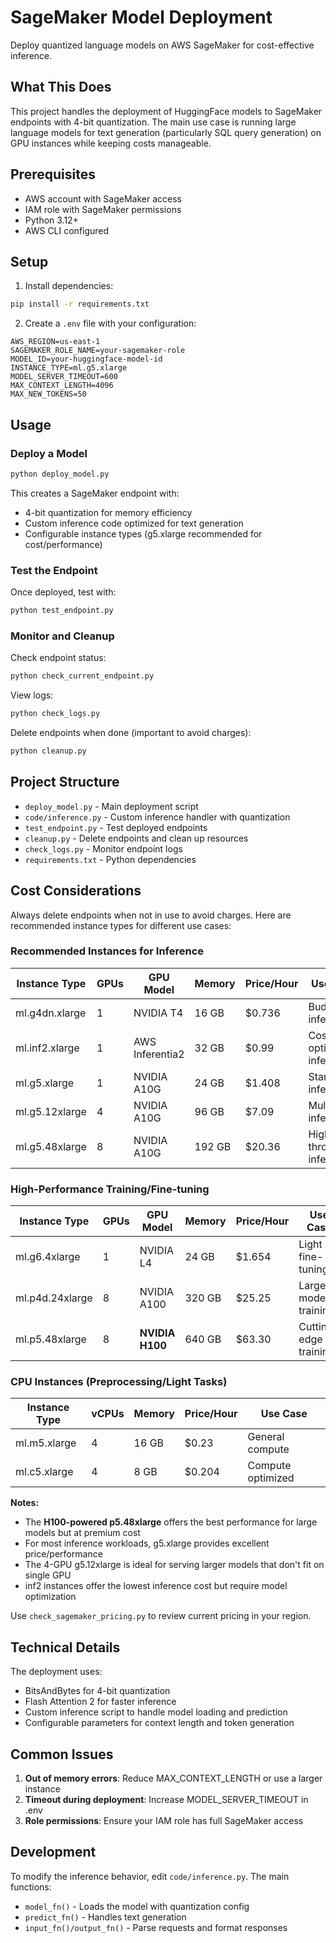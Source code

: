 # SageMaker Model Deployment

Deploy quantized language models on AWS SageMaker for cost-effective inference.

## What This Does

This project handles the deployment of HuggingFace models to SageMaker endpoints with 4-bit quantization. The main use case is running large language models for text generation (particularly SQL query generation) on GPU instances while keeping costs manageable.

## Prerequisites

- AWS account with SageMaker access
- IAM role with SageMaker permissions
- Python 3.12+
- AWS CLI configured

## Setup

1. Install dependencies:
```bash
pip install -r requirements.txt
```

2. Create a `.env` file with your configuration:
```
AWS_REGION=us-east-1
SAGEMAKER_ROLE_NAME=your-sagemaker-role
MODEL_ID=your-huggingface-model-id
INSTANCE_TYPE=ml.g5.xlarge
MODEL_SERVER_TIMEOUT=600
MAX_CONTEXT_LENGTH=4096
MAX_NEW_TOKENS=50
```

## Usage

### Deploy a Model

```bash
python deploy_model.py
```

This creates a SageMaker endpoint with:
- 4-bit quantization for memory efficiency
- Custom inference code optimized for text generation
- Configurable instance types (g5.xlarge recommended for cost/performance)

### Test the Endpoint

Once deployed, test with:

```bash
python test_endpoint.py
```

### Monitor and Cleanup

Check endpoint status:
```bash
python check_current_endpoint.py
```

View logs:
```bash
python check_logs.py
```

Delete endpoints when done (important to avoid charges):
```bash
python cleanup.py
```

## Project Structure

- `deploy_model.py` - Main deployment script
- `code/inference.py` - Custom inference handler with quantization
- `test_endpoint.py` - Test deployed endpoints
- `cleanup.py` - Delete endpoints and clean up resources
- `check_logs.py` - Monitor endpoint logs
- `requirements.txt` - Python dependencies

## Cost Considerations

Always delete endpoints when not in use to avoid charges. Here are recommended instance types for different use cases:

### Recommended Instances for Inference

| Instance Type | GPUs | GPU Model | Memory | Price/Hour | Use Case |
|--------------|------|-----------|---------|------------|----------|
| ml.g4dn.xlarge | 1 | NVIDIA T4 | 16 GB | $0.736 | Budget inference |
| ml.inf2.xlarge | 1 | AWS Inferentia2 | 32 GB | $0.99 | Cost-optimized inference |
| ml.g5.xlarge | 1 | NVIDIA A10G | 24 GB | $1.408 | Standard inference |
| ml.g5.12xlarge | 4 | NVIDIA A10G | 96 GB | $7.09 | Multi-GPU inference |
| ml.g5.48xlarge | 8 | NVIDIA A10G | 192 GB | $20.36 | High-throughput inference |

### High-Performance Training/Fine-tuning

| Instance Type | GPUs | GPU Model | Memory | Price/Hour | Use Case |
|--------------|------|-----------|---------|------------|----------|
| ml.g6.4xlarge | 1 | NVIDIA L4 | 24 GB | $1.654 | Light fine-tuning |
| ml.p4d.24xlarge | 8 | NVIDIA A100 | 320 GB | $25.25 | Large model training |
| ml.p5.48xlarge | 8 | **NVIDIA H100** | 640 GB | $63.30 | Cutting-edge training |

### CPU Instances (Preprocessing/Light Tasks)

| Instance Type | vCPUs | Memory | Price/Hour | Use Case |
|--------------|-------|---------|------------|----------|
| ml.m5.xlarge | 4 | 16 GB | $0.23 | General compute |
| ml.c5.xlarge | 4 | 8 GB | $0.204 | Compute optimized |

**Notes:**
- The **H100-powered p5.48xlarge** offers the best performance for large models but at premium cost
- For most inference workloads, g5.xlarge provides excellent price/performance
- The 4-GPU g5.12xlarge is ideal for serving larger models that don't fit on single GPU
- inf2 instances offer the lowest inference cost but require model optimization

Use `check_sagemaker_pricing.py` to review current pricing in your region.

## Technical Details

The deployment uses:
- BitsAndBytes for 4-bit quantization
- Flash Attention 2 for faster inference
- Custom inference script to handle model loading and prediction
- Configurable parameters for context length and token generation

## Common Issues

1. **Out of memory errors**: Reduce MAX_CONTEXT_LENGTH or use a larger instance
2. **Timeout during deployment**: Increase MODEL_SERVER_TIMEOUT in .env
3. **Role permissions**: Ensure your IAM role has full SageMaker access

## Development

To modify the inference behavior, edit `code/inference.py`. The main functions:
- `model_fn()` - Loads the model with quantization config
- `predict_fn()` - Handles text generation
- `input_fn()/output_fn()` - Parse requests and format responses
